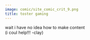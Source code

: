 ```yaml
---
image: comic/site_comic_crit_9.png
title: toster gaming
---
```

wait i have no idea how to make content  
(i coul help!!! -clay)
